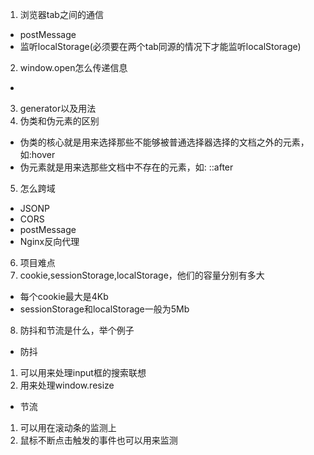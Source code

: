 1. 浏览器tab之间的通信
 - postMessage
 - 监听localStorage(必须要在两个tab同源的情况下才能监听localStorage)
2. window.open怎么传递信息
 - 
3. generator以及用法
4. 伪类和伪元素的区别
 - 伪类的核心就是用来选择那些不能够被普通选择器选择的文档之外的元素，如:hover
 - 伪元素就是用来选那些文档中不存在的元素，如:  ::after
5. 怎么跨域
 - JSONP
 - CORS
 - postMessage
 - Nginx反向代理
6. 项目难点
7. cookie,sessionStorage,localStorage，他们的容量分别有多大
 - 每个cookie最大是4Kb
 - sessionStorage和localStorage一般为5Mb
8. 防抖和节流是什么，举个例子
 - 防抖
  1. 可以用来处理input框的搜索联想
  2. 用来处理window.resize
 - 节流
  1. 可以用在滚动条的监测上
  2. 鼠标不断点击触发的事件也可以用来监测